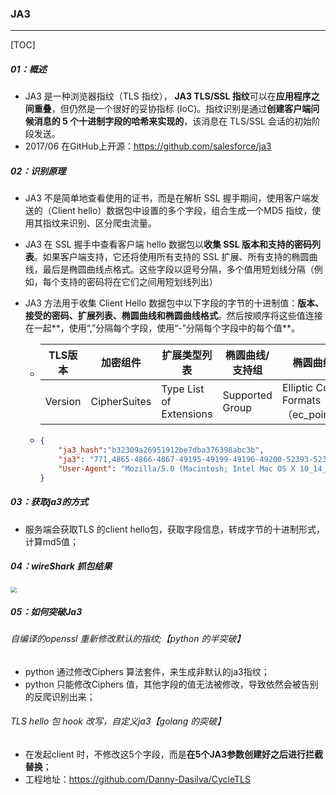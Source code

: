 ### JA3

------

[TOC]

##### 01：概述

- JA3 是一种浏览器指纹（TLS 指纹）， **JA3 TLS/SSL 指纹**可以在**应用程序之间重叠**，但仍然是一个很好的妥协指标 (IoC)。指纹识别是通过**创建客户端问候消息的 5 个十进制字段的哈希来实现的**，该消息在 TLS/SSL 会话的初始阶段发送。
- 2017/06 在GitHub上开源：https://github.com/salesforce/ja3

##### 02：识别原理

- JA3 不是简单地查看使用的证书，而是在解析 SSL 握手期间，使用客户端发送的（Client hello）数据包中设置的多个字段，组合生成一个MD5 指纹，使用其指纹来识别、区分爬虫流量。

- JA3 在 SSL 握手中查看客户端 hello 数据包以**收集 SSL 版本和支持的密码列表**。如果客户端支持，它还将使用所有支持的 SSL 扩展、所有支持的椭圆曲线，最后是椭圆曲线点格式。这些字段以逗号分隔，多个值用短划线分隔（例如，每个支持的密码将在它们之间用短划线列出）

- JA3 方法用于收集 Client Hello 数据包中以下字段的字节的十进制值：**版本、接受的密码、扩展列表、椭圆曲线和椭圆曲线格式**。然后按顺序将这些值连接在一起**，使用“,”分隔每个字段，使用“-”分隔每个字段中的每个值**。

  - | TLS版本 | 加密组件     | 扩展类型列表            | 椭圆曲线/支持组 | 椭圆曲线密码格式                           |
    | ------- | ------------ | ----------------------- | --------------- | ------------------------------------------ |
    | Version | CipherSuites | Type List of Extensions | Supported Group | Elliptic Curve Formats（ec_point_formats） |
  
  - ```json
    {
        "ja3_hash":"b32309a26951912be7dba376398abc3b", 
        "ja3": "771,4865-4866-4867-49195-49199-49196-49200-52393-52392-49171-49172-156-157-47-53,0-23-65281-10-11-35-16-5-13-18-51-45-43-27-21,29-23-24,0", 
        "User-Agent": "Mozilla/5.0 (Macintosh; Intel Mac OS X 10_14_2) AppleWebKit/537.36 (KHTML, like Gecko) Chrome/101.0.4951.54 Safari/537.36"
    }
    ```

##### 03：获取ja3的方式

- 服务端会获取TLS 的client hello包，获取字段信息，转成字节的十进制形式，计算md5值；

##### 04：wireShark 抓包结果

<img src="/Users/likang/Code/Git/Middleware/100：Tool/photos/TLS_Client_Hello.png" style="zoom:60%;" />

##### 05：如何突破Ja3

###### 自编译的openssl 重新修改默认的指纹;【python 的半突破】

- python 通过修改Ciphers 算法套件，来生成非默认的ja3指纹；
- python 只能修改Ciphers 值，其他字段的值无法被修改，导致依然会被告别的反爬识别出来；

###### TLS hello 包 hook 改写，自定义ja3【golang 的突破】

- 在发起client 时，不修改这5个字段，而是**在5个JA3参数创建好之后进行拦截替换**；
- 工程地址：https://github.com/Danny-Dasilva/CycleTLS
